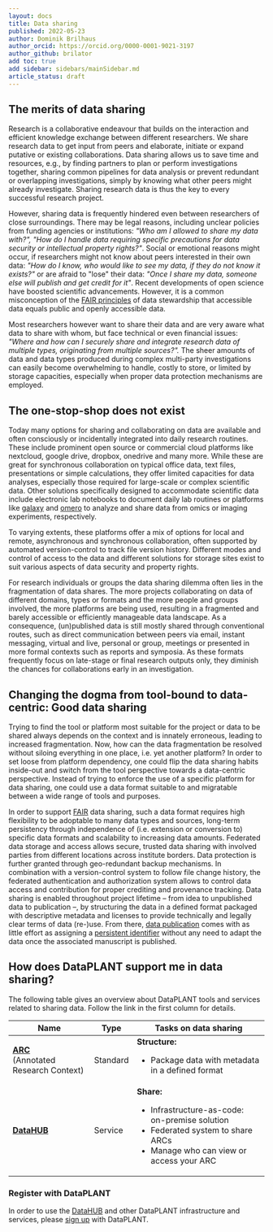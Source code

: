 ```yaml
---
layout: docs
title: Data sharing
published: 2022-05-23
author: Dominik Brilhaus
author_orcid: https://orcid.org/0000-0001-9021-3197
author_github: brilator
add toc: true
add sidebar: sidebars/mainSidebar.md
article_status: draft
---
```


## The merits of data sharing

Research is a collaborative endeavour that builds on the interaction and efficient knowledge exchange between different researchers. We share research data to get input from peers and elaborate, initiate or expand putative or existing collaborations. Data sharing allows us to save time and resources, e.g., by finding partners to plan or perform investigations together, sharing common pipelines for data analysis or prevent redundant or overlapping investigations, simply by knowing what other peers might already investigate. Sharing research data is thus the key to every successful research project.

However, sharing data is frequently hindered even between researchers of close surroundings. There may be legal reasons, including unclear policies from funding agencies or institutions: *"Who am I allowed to share my data with?", "How do I handle data requiring specific precautions for data security or intellectual property rights?"*. Social or emotional reasons might occur, if researchers might not know about peers interested in their own data: *"How do I know, who would like to see my data, if they do not know it exists?"* or are afraid to "lose" their data: *"Once I share my data, someone else will publish and get credit for it"*. Recent developments of open science have boosted scientific advancements. However, it is a common misconception of the [FAIR principles][kb-FAIR] of data stewardship that accessible data equals public and openly accessible data.

Most researchers however want to share their data and are very aware what data to share with whom, but face technical or even financial issues: *"Where and how can I securely share and integrate research data of multiple types, originating from multiple sources?".* The sheer amounts of data and data types produced during complex multi-party investigations can easily become overwhelming to handle, costly to store, or limited by storage capacities, especially when proper data protection mechanisms are employed.

## The one-stop-shop does not exist

Today many options for sharing and collaborating on data are available and often consciously or incidentally integrated into daily research routines. These include prominent open source or commercial cloud platforms like nextcloud, google drive, dropbox, onedrive and many more. While these are great for synchronous collaboration on typical office data, text files, presentations or simple calculations, they offer limited capacities for data analyses, especially those required for large-scale or complex scientific data. Other solutions specifically designed to accommodate scientific data include electronic lab notebooks to document daily lab routines or platforms like [galaxy][galaxy] and [omero][omero] to analyze and share data from omics or imaging experiments, respectively.

To varying extents, these platforms offer a mix of options for local and remote, asynchronous and synchronous collaboration, often supported by automated version-control to track file version history. Different modes and control of access to the data and different solutions for storage sites exist to suit various aspects of data security and property rights.

For research individuals or groups the data sharing dilemma often lies in the fragmentation of data shares. The more projects collaborating on data of different domains, types or formats and the more people and groups involved, the more platforms are being used, resulting in a fragmented and barely accessible or efficiently manageable data landscape. As a consequence, (un)published data is still mostly shared through conventional routes, such as direct communication between peers via email, instant messaging, virtual and live, personal or group, meetings or presented in more formal contexts such as reports and symposia. As these formats frequently focus on late-stage or final research outputs only, they diminish the chances for collaborations early in an investigation.

## Changing the dogma from tool-bound to data-centric: Good data sharing

Trying to find the tool or platform most suitable for the project or data to be shared always depends on the context and is innately erroneous, leading to increased fragmentation. Now, how can the data fragmentation be resolved without siloing everything in one place, i.e. yet another platform? In order to set loose from platform dependency, one could flip the data sharing habits inside-out and switch from the tool perspective towards a data-centric perspective. Instead of trying to enforce the use of a specific platform for data sharing, one could use a data format suitable to and migratable between a wide range of tools and purposes.

In order to support [FAIR][kb-FAIR] data sharing, such a data format requires high flexibility to be adoptable to many data types and sources, long-term persistency through independence of (i.e. extension or conversion to) specific data formats and scalability to increasing data amounts. Federated data storage and access allows secure, trusted data sharing with involved parties from different locations across institute borders. Data protection is further granted through geo-redundant backup mechanisms. In combination with a version-control system to follow file change history, the federated authentication and authorization system allows to control data access and contribution for proper crediting and provenance tracking. Data sharing is enabled throughout project lifetime &ndash; from idea to unpublished data to publication &ndash;, by structuring the data in a defined format packaged with descriptive metadata and licenses to provide technically and legally clear terms of data (re-)use. From there, [data publication][kb-datapublications] comes with as little effort as assigning a [persistent identifier][kb-pid] without any need to adapt the data once the associated manuscript is published.

## How does DataPLANT support me in data sharing?

The following table gives an overview about DataPLANT tools and services related to sharing data. Follow the link in the first column for details.

Name | Type | Tasks on data sharing
----------------|-----------|------------------
**[ARC][kb-ARC]**  <br> (Annotated Research Context) | Standard | **Structure:** <ul><li>Package data with metadata in a defined format</li></ul>
**[DataHUB][kb-datahub]** | Service | **Share:** <ul><li>Infrastructure-as-code: on-premise solution</li><li>Federated system to share ARCs</li><li>Manage who can view or access your ARC</li></ul>

### Register with DataPLANT

In order to use the [DataHUB][kb-datahub] and other DataPLANT infrastructure and services, please [sign up][Registration] with DataPLANT.  

<!-- Knowledge base Cross-references -->

[kb-datapublications]: ./datapublications.html "Data Publication"
[kb-FAIR]: ./fair.html "FAIR Data principles"
[kb-pid]: ./pids.html  "Persistent Identifiers"
[kb-ARC]: ./arc.html "Annotated Research Context"
[kb-datahub]: ./datahub.html "DataPLANT DataHUB"

<!-- Reference links -->
[Registration]: <https://register.nfdi4plants.org/registration> "DataPLANT Registration"
[omero]: <https://www.openmicroscopy.org/omero/> "Omero"
[galaxy]: <https://plants.usegalaxy.eu/> "Galaxy Plants"

